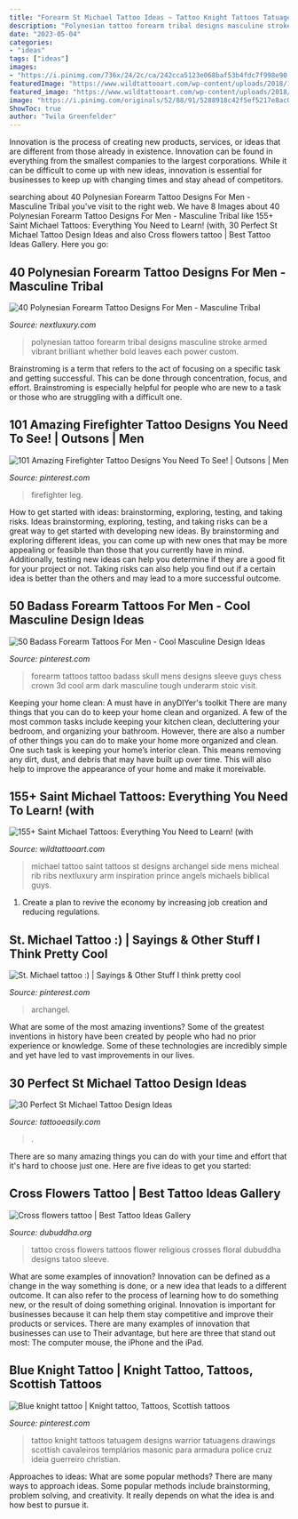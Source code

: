 ```yaml
---
title: "Forearm St Michael Tattoo Ideas ~ Tattoo Knight Tattoos Tatuagem Designs Warrior Tatuagens Drawings Scottish Cavaleiros Templários Masonic Para Armadura Police Cruz Ideia Guerreiro Christian"
description: "Polynesian tattoo forearm tribal designs masculine stroke armed vibrant brilliant whether bold leaves each power custom"
date: "2023-05-04"
categories:
- "ideas"
tags: ["ideas"]
images:
- "https://i.pinimg.com/736x/24/2c/ca/242cca5123e068baf53b4fdc7f998e90.jpg"
featuredImage: "https://www.wildtattooart.com/wp-content/uploads/2018/10/Saint-Michael-Tattoos-25101876.jpg"
featured_image: "https://www.wildtattooart.com/wp-content/uploads/2018/10/Saint-Michael-Tattoos-25101876.jpg"
image: "https://i.pinimg.com/originals/52/88/91/5288918c42f5ef5217e8ac0f9daa5dbe.jpg"
ShowToc: true
author: "Twila Greenfelder"
---
```



Innovation is the process of creating new products, services, or ideas that are different from those already in existence. Innovation can be found in everything from the smallest companies to the largest corporations. While it can be difficult to come up with new ideas, innovation is essential for businesses to keep up with changing times and stay ahead of competitors.

	

		
searching about 40 Polynesian Forearm Tattoo Designs For Men - Masculine Tribal you've visit to the right web. We have 8 Images about 40 Polynesian Forearm Tattoo Designs For Men - Masculine Tribal like 155+ Saint Michael Tattoos: Everything You Need to Learn! (with, 30 Perfect St Michael Tattoo Design Ideas and also Cross flowers tattoo | Best Tattoo Ideas Gallery. Here you go:
		
    
## 40 Polynesian Forearm Tattoo Designs For Men - Masculine Tribal

<img loading=lazy src="http://nextluxury.com/wp-content/uploads/forearm-guys-polynesian-tribal-tattoo-ideas.jpg" onerror="this.onerror=null;this.src='https://tse3.mm.bing.net/th?id=OIP.q90a-ApTw4vRzUALc4cf3wHaHa&amp;pid=15.1';" alt="40 Polynesian Forearm Tattoo Designs For Men - Masculine Tribal">

_Source: nextluxury.com_

>polynesian tattoo forearm tribal designs masculine stroke armed vibrant brilliant whether bold leaves each power custom. 

	

Brainstroming is a term that refers to the act of focusing on a specific task and getting successful. This can be done through concentration, focus, and effort. Brainstroming is especially helpful for people who are new to a task or those who are struggling with a difficult one.

    
## 101 Amazing Firefighter Tattoo Designs You Need To See! | Outsons | Men

<img loading=lazy src="https://i.pinimg.com/736x/24/2c/ca/242cca5123e068baf53b4fdc7f998e90.jpg" onerror="this.onerror=null;this.src='https://tse3.mm.bing.net/th?id=OIP.n1XCm4F5n0tPygu1h2u1ZgHaHa&amp;pid=15.1';" alt="101 Amazing Firefighter Tattoo Designs You Need To See! | Outsons | Men">

_Source: pinterest.com_

>firefighter leg. 

	

How to get started with ideas: brainstorming, exploring, testing, and taking risks.
Ideas brainstorming, exploring, testing, and taking risks can be a great way to get started with developing new ideas. By brainstorming and exploring different ideas, you can come up with new ones that may be more appealing or feasible than those that you currently have in mind. Additionally, testing new ideas can help you determine if they are a good fit for your project or not. Taking risks can also help you find out if a certain idea is better than the others and may lead to a more successful outcome.

    
## 50 Badass Forearm Tattoos For Men - Cool Masculine Design Ideas

<img loading=lazy src="https://i.pinimg.com/736x/d3/33/22/d333229322a018b622aa906ee6046785.jpg" onerror="this.onerror=null;this.src='https://tse4.mm.bing.net/th?id=OIP.FoGS_C484Kzuun4dsSK8NwHaH1&amp;pid=15.1';" alt="50 Badass Forearm Tattoos For Men - Cool Masculine Design Ideas">

_Source: pinterest.com_

>forearm tattoos tattoo badass skull mens designs sleeve guys chess crown 3d cool arm dark masculine tough underarm stoic visit. 

	

Keeping your home clean: A must have in anyDIYer's toolkit
There are many things that you can do to keep your home clean and organized. A few of the most common tasks include keeping your kitchen clean, decluttering your bedroom, and organizing your bathroom. However, there are also a number of other things you can do to make your home more organized and clean. One such task is keeping your home’s interior clean. This means removing any dirt, dust, and debris that may have built up over time. This will also help to improve the appearance of your home and make it moreivable.

    
## 155+ Saint Michael Tattoos: Everything You Need To Learn! (with

<img loading=lazy src="https://www.wildtattooart.com/wp-content/uploads/2018/10/Saint-Michael-Tattoos-25101876.jpg" onerror="this.onerror=null;this.src='https://tse1.mm.bing.net/th?id=OIP.COPkT1yu8-EaZmjfkAG0ZgHaIe&amp;pid=15.1';" alt="155+ Saint Michael Tattoos: Everything You Need to Learn! (with">

_Source: wildtattooart.com_

>michael tattoo saint tattoos st designs archangel side mens micheal rib ribs nextluxury arm inspiration prince angels michaels biblical guys. 

	

1. Create a plan to revive the economy by increasing job creation and reducing regulations. 

    
## St. Michael Tattoo :) | Sayings &amp; Other Stuff I Think Pretty Cool

<img loading=lazy src="https://s-media-cache-ak0.pinimg.com/736x/31/dc/73/31dc73ee7271ef2b6df76ad0d5466dee.jpg" onerror="this.onerror=null;this.src='https://tse4.mm.bing.net/th?id=OIP.CfGDXAqtkQb-YxscEWQ_eQHaJ3&amp;pid=15.1';" alt="St. Michael tattoo :) | Sayings &amp; Other Stuff I think pretty cool">

_Source: pinterest.com_

>archangel. 

	

What are some of the most amazing inventions?
Some of the greatest inventions in history have been created by people who had no prior experience or knowledge. Some of these technologies are incredibly simple and yet have led to vast improvements in our lives.

    
## 30 Perfect St Michael Tattoo Design Ideas

<img loading=lazy src="http://www.tattooeasily.com/wp-content/uploads/2014/10/st-michael-tattoos.jpg" onerror="this.onerror=null;this.src='https://tse2.mm.bing.net/th?id=OIP.IjySNKwuEd-65lM-0-as1gHaHZ&amp;pid=15.1';" alt="30 Perfect St Michael Tattoo Design Ideas">

_Source: tattooeasily.com_

>. 

	

There are so many amazing things you can do with your time and effort that it's hard to choose just one. Here are five ideas to get you started: 

    
## Cross Flowers Tattoo | Best Tattoo Ideas Gallery

<img loading=lazy src="http://www.dubuddha.org/wp-content/uploads/2016/10/cross-flowers-tattoo-by-umtattoo-728x909.jpg" onerror="this.onerror=null;this.src='https://tse1.mm.bing.net/th?id=OIP.tExDEVFFCPIL18uy-m9RIAHaJP&amp;pid=15.1';" alt="Cross flowers tattoo | Best Tattoo Ideas Gallery">

_Source: dubuddha.org_

>tattoo cross flowers tattoos flower religious crosses floral dubuddha designs tatoo sleeve. 

	

What are some examples of innovation?
Innovation can be defined as a change in the way something is done, or a new idea that leads to a different outcome. It can also refer to the process of learning how to do something new, or the result of doing something original. Innovation is important for businesses because it can help them stay competitive and improve their products or services. There are many examples of innovation that businesses can use to Their advantage, but here are three that stand out most: The computer mouse, the iPhone and the iPad.

    
## Blue Knight Tattoo | Knight Tattoo, Tattoos, Scottish Tattoos

<img loading=lazy src="https://i.pinimg.com/originals/52/88/91/5288918c42f5ef5217e8ac0f9daa5dbe.jpg" onerror="this.onerror=null;this.src='https://tse1.mm.bing.net/th?id=OIP.Zvh4r_CH_ermvGCPHd2VOwHaJ4&amp;pid=15.1';" alt="Blue knight tattoo | Knight tattoo, Tattoos, Scottish tattoos">

_Source: pinterest.com_

>tattoo knight tattoos tatuagem designs warrior tatuagens drawings scottish cavaleiros templários masonic para armadura police cruz ideia guerreiro christian. 

	

Approaches to ideas: What are some popular methods?
There are many ways to approach ideas. Some popular methods include brainstorming, problem solving, and creativity. It really depends on what the idea is and how best to pursue it.

